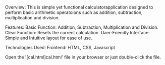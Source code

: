 Overview:
This is simple yet functional calculatorapplication designed to perform basic arithmetic operatoions such as addition, subtraction, multiplication and division. 

Features:
Basic Function: Addition, Subtraction, Multiplication and Division.
Clear Function: Resets the current calculation.
Uaer-Friendly Interface: Simple and Intuitive layout for ease of use.

Technologies Used:
Frontend: HTML, CSS, Javascript

Open the '[cal.html]cal.html' file in your browser or just double-click the file.
